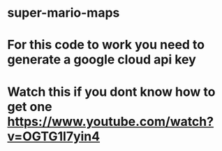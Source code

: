 # super-mario-maps
# For this code to work you need to generate a google cloud api key
# Watch this if you dont know how to get one https://www.youtube.com/watch?v=OGTG1l7yin4
